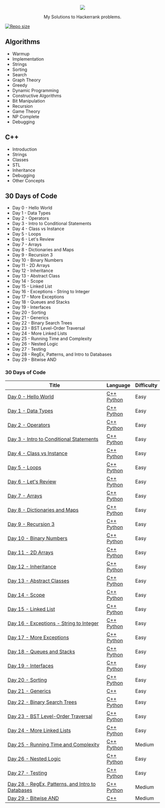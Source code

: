 
<p align="center">
	<a href="https://www.hackerrank.com/"><img src="https://user-images.githubusercontent.com/35414531/96363459-27f09200-1152-11eb-88f9-3b2e74726690.png" ></a>
</p>

<p align="center">My Solutions to Hackerrank problems.</p>

[![Repo size](https://img.shields.io/github/repo-size/iamnambiar/HackerRank-Solutions)](https://github.com/iamnambiar/HackerRank-Solutions) 

## Algorithms
- Warmup
- Implementation
- Strings
- Sorting
- Search
- Graph Theory
- Greedy
- Dynamic Programming
- Constructive Algorithms
- Bit Manipulation
- Recursion
- Game Theory
- NP Complete
- Debugging

## C++
- Introduction
- Strings
- Classes
- STL
- Inheritance
- Debugging
- Other Concepts

## 30 Days of Code
- Day 0 - Hello World
- Day 1 - Data Types
- Day 2 - Operators
- Day 3 - Intro to Conditional Statements
- Day 4 - Class vs Instance
- Day 5 - Loops
- Day 6 - Let's Review
- Day 7 - Arrays
- Day 8 - Dictionaries and Maps
- Day 9 - Recursion 3
- Day 10 - Binary Numbers
- Day 11 - 2D Arrays
- Day 12 - Inheritance
- Day 13 - Abstract Class
- Day 14 - Scope
- Day 15 - Linked List
- Day 16 - Exceptions - String to Integer
- Day 17 - More Exceptions
- Day 18 - Queues and Stacks
- Day 19 - Interfaces
- Day 20 - Sorting
- Day 21 - Generics
- Day 22 - Binary Search Trees
- Day 23 - BST Level-Order Traversal
- Day 24 - More Linked Lists
- Day 25 - Running Time and Complexity
- Day 26 - Nested Logic
- Day 27 - Testing
- Day 28 - RegEx, Patterns, and Intro to Databases
- Day 29 - Bitwise AND

### 30 Days of Code

| Title | Language | Difficulty |
|-------|----------|------------|
|[Day 0 - Hello World](https://www.hackerrank.com/challenges/30-hello-world/) | [C++](./30%20Days%20of%20Code/Day%200%20Hello%20World/Solution.cpp) <br> [Python](/30%20Days%20of%20Code/Day%200%20Hello%20World/Solution.py) | Easy |
|[Day 1 - Data Types](https://www.hackerrank.com/challenges/30-data-types/) | [C++](/30%20Days%20of%20Code/Day%201%20Data%20Types/Solution.cpp) <br> [Python](/30%20Days%20of%20Code/Day%201%20Data%20Types/Solution.py) | Easy |
|[Day 2 - Operators](https://www.hackerrank.com/challenges/30-operators/) | [C++](./30%20Days%20of%20Code/Day%203%20Intro%20to%20Conditional%20Statements/Solution.cpp) <br> [Python](30%20Days%20of%20Code/Day%203%20Intro%20to%20Conditional%20Statements/Solution.py) | Easy |
|[Day 3 - Intro to Conditional Statements](https://www.hackerrank.com/challenges/30-conditional-statements/) | [C++](./30%20Days%20of%20Code/Day%204%20Class%20vs.%20Instance/Solution.cpp) <br> [Python](./30%20Days%20of%20Code/Day%204%20Class%20vs.%20Instance/Solution.py) | Easy |
|[Day 4 - Class vs Instance](https://www.hackerrank.com/challenges/30-class-vs-instance/) | [C++](./30%20Days%20of%20Code/Day%204%20Class%20vs.%20Instance/Solution.cpp) <br> [Python](./30%20Days%20of%20Code/Day%204%20Class%20vs.%20Instance/Solution.py) | Easy |
|[Day 5 - Loops](https://www.hackerrank.com/challenges/30-loops/) | [C++](./30%20Days%20of%20Code/Day%205%20Loops/Solution.cpp) <br> [Python](./30%20Days%20of%20Code/Day%205%20Loops/Solution.py) | Easy |
|[Day 6 - Let's Review](https://www.hackerrank.com/challenges/30-review-loop/) | [C++](./30%20Days%20of%20Code/Day%206%20Let's%20Review/Solution.cpp) <br> [Python](./30%20Days%20of%20Code/Day%206%20Let's%20Review/Solution.py) | Easy |
|[Day 7 - Arrays](https://www.hackerrank.com/challenges/30-arrays/) | [C++](./30%20Days%20of%20Code/Day%207%20Arrays/Solution.cpp) <br> [Python](./30%20Days%20of%20Code/Day%207%20Arrays/Solution.py) | Easy |
|[Day 8 - Dictionaries and Maps](https://www.hackerrank.com/challenges/30-dictionaries-and-maps/) | [C++](./30%20Days%20of%20Code/Day%208%20Dictionaries%20and%20Maps/Solution.cpp) <br> [Python](./30%20Days%20of%20Code/Day%208%20Dictionaries%20and%20Maps/Solution.py) | Easy |
|[Day 9 - Recursion 3](https://www.hackerrank.com/challenges/30-recursion/) | [C++](./30%20Days%20of%20Code/Day%209%20Recursion%203/Solution.cpp) <br> [Python](./30%20Days%20of%20Code/Day%209%20Recursion%203/Solution.py) | Easy |
|[Day 10 - Binary Numbers](https://www.hackerrank.com/challenges/30-binary-numbers/) | [C++](./30%20Days%20of%20Code/Day%2010%20Binary%20Numbers/Solution.cpp) <br> [Python](./30%20Days%20of%20Code/Day%2010%20Binary%20Numbers/Solution.py) | Easy |
|[Day 11 - 2D Arrays](https://www.hackerrank.com/challenges/30-2d-arrays/) | [C++](./30%20Days%20of%20Code/Day%2011%202D%20Arrays/Solution.cpp) <br> [Python](./30%20Days%20of%20Code/Day%2011%202D%20Arrays/Solution.py) | Easy |
|[Day 12 - Inheritance](https://www.hackerrank.com/challenges/30-inheritance/) | [C++](./30%20Days%20of%20Code/Day%2012%20Inheritance/Solution.cpp) <br> [Python](./30%20Days%20of%20Code/Day%2012%20Inheritance/Solution.py) | Easy |
|[Day 13 - Abstract Classes](https://www.hackerrank.com/challenges/30-abstract-classes/) | [C++](./30%20Days%20of%20Code/Day%2013%20Abstract%20Classes/Solution.cpp) <br> [Python](./30%20Days%20of%20Code/Day%2013%20Abstract%20Classes/Solution.py) | Easy |
|[Day 14 - Scope](https://www.hackerrank.com/challenges/30-scope/) | [C++](./30%20Days%20of%20Code/Day%2014%20Scope/Solution.cpp) <br> [Python](./30%20Days%20of%20Code/Day%2014%20Scope/Solution.py) | Easy |
|[Day 15 - Linked List](https://www.hackerrank.com/challenges/30-linked-list/) | [C++](./30%20Days%20of%20Code/Day%2015%20Linked%20List/Solution.cpp) <br> [Python](./30%20Days%20of%20Code/Day%2015%20Linked%20List/Solution.py) | Easy |
|[Day 16 - Exceptions - String to Integer](https://www.hackerrank.com/challenges/30-exceptions-string-to-integer/) | [C++](./30%20Days%20of%20Code/Day%2016%20Exceptions%20-%20String%20to%20Integer/Solution.cpp) <br> [Python](./30%20Days%20of%20Code/Day%2016%20Exceptions%20-%20String%20to%20Integer/Solution.py) | Easy |
|[Day 17 - More Exceptions](https://www.hackerrank.com/challenges/30-more-exceptions/) | [C++](./30%20Days%20of%20Code/Day%2017%20More%20Exceptions/Solution.cpp) <br> [Python](./30%20Days%20of%20Code/Day%2017%20More%20Exceptions/Solution.py) | Easy |
|[Day 18 - Queues and Stacks](https://www.hackerrank.com/challenges/30-queues-stacks/) | [C++](./30%20Days%20of%20Code/Day%2018%20Queues%20and%20Stacks/Solution.cpp) <br> [Python](./30%20Days%20of%20Code/Day%2018%20Queues%20and%20Stacks/Solution.py) | Easy |
|[Day 19 - Interfaces](https://www.hackerrank.com/challenges/30-queues-stacks/) | [C++](./30%20Days%20of%20Code/Day%2019%20Interfaces/Solution.cpp) <br> [Python](./30%20Days%20of%20Code/Day%2019%20Interfaces/Solution.py) | Easy |
|[Day 20 - Sorting](https://www.hackerrank.com/challenges/30-sorting/) | [C++](./30%20Days%20of%20Code/Day%2020%20Sorting/Solution.cpp) <br> [Python](./30%20Days%20of%20Code/Day%2020%20Sorting/Solution.py) | Easy |
|[Day 21 - Generics](https://www.hackerrank.com/challenges/30-generics/) | [C++](./30%20Days%20of%20Code/Day%2021%20Generics/Solution.cpp) | Easy |
|[Day 22 - Binary Search Trees](https://www.hackerrank.com/challenges/30-binary-search-trees/) | [C++](./30%20Days%20of%20Code/Day%2022%20Binary%20Search%20Trees/Solution.cpp) <br> [Python](./30%20Days%20of%20Code/Day%2022%20Binary%20Search%20Trees/Solution.py) | Easy |
|[Day 23 - BST Level-Order Traversal](https://www.hackerrank.com/challenges/30-binary-trees/) | [C++](./30%20Days%20of%20Code/Day%2023%20BST%20Level-Order%20Traversal/Solution.cpp) <br> [Python](./30%20Days%20of%20Code/Day%2023%20BST%20Level-Order%20Traversal/Solution.py) | Easy |
|[Day 24 - More Linked Lists](https://www.hackerrank.com/challenges/30-linked-list-deletion/) | [C++](./30%20Days%20of%20Code/Day%2024%20More%20Linked%20Lists/Solution.cpp) <br> [Python](./30%20Days%20of%20Code/Day%2024%20More%20Linked%20Lists/Solution.py) | Easy |
|[Day 25 - Running Time and Complexity](https://www.hackerrank.com/challenges/30-running-time-and-complexity/) | [C++](./30%20Days%20of%20Code/Day%2025%20Running%20Time%20and%20Complexity/Solution.cpp) <br> [Python](./30%20Days%20of%20Code/Day%2025%20Running%20Time%20and%20Complexity/Solution.py) | Medium |
|[Day 26 - Nested Logic](https://www.hackerrank.com/challenges/30-nested-logic/) | [C++](./30%20Days%20of%20Code/Day%2026%20Nested%20Logic/Solution.cpp) <br> [Python](./30%20Days%20of%20Code/Day%2026%20Nested%20Logic/Solution.py) | Easy |
|[Day 27 - Testing](https://www.hackerrank.com/challenges/30-testing/) | [C++](./30%20Days%20of%20Code/Day%2027%20Testing/Solution.cpp) <br> [Python](./30%20Days%20of%20Code/Day%2027%20Testing/Solution.py) | Easy |
|[Day 28 - RegEx, Patterns, and Intro to Databases](https://www.hackerrank.com/challenges/30-regex-patterns/) | [C++](./30%20Days%20of%20Code/Day%2028%20RegEx%2C%20Patterns%2C%20and%20Intro%20to%20Databases/Solution.cpp) <br> [Python](./30%20Days%20of%20Code/Day%2028%20RegEx%2C%20Patterns%2C%20and%20Intro%20to%20Databases/Solution.py) | Medium |
|[Day 29 - Bitwise AND](https://www.hackerrank.com/challenges/30-bitwise-and/) | [C++](./30%20Days%20of%20Code/Day%2029%20Bitwise%20AND/Solution.cpp) | Medium |

